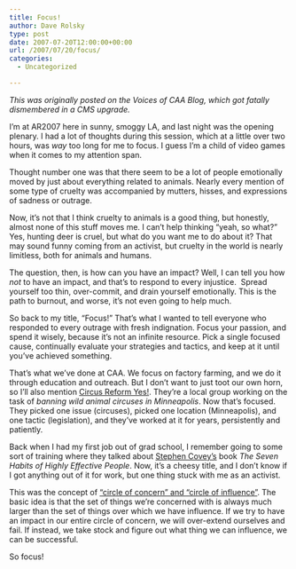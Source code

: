 ```yaml
---
title: Focus!
author: Dave Rolsky
type: post
date: 2007-07-20T12:00:00+00:00
url: /2007/07/20/focus/
categories:
  - Uncategorized

---
```

_This was originally posted on the Voices of CAA Blog, which got fatally dismembered in a CMS upgrade._

I&#8217;m at AR2007 here in sunny, smoggy LA, and last night was the opening plenary. I had a lot of thoughts during this session, which at a little over two hours, was _way_ too long for me to focus. I guess I&#8217;m a child of video games when it comes to my attention span.

Thought number one was that there seem to be a lot of people emotionally moved by just about everything related to animals. Nearly every mention of some type of cruelty was accompanied by mutters, hisses, and expressions of sadness or outrage.

Now, it&#8217;s not that I think cruelty to animals is a good thing, but honestly, almost none of this stuff moves me. I can&#8217;t help thinking &#8220;yeah, so what?&#8221; Yes, hunting deer is cruel, but what do you want me to do about it? That may sound funny coming from an activist, but cruelty in the world is nearly limitless, both for animals and humans.

The question, then, is how can you have an impact? Well, I can tell you how _not_ to have an impact, and that&#8217;s to respond to every injustice.&nbsp; Spread yourself too thin, over-commit, and drain yourself emotionally. This is the path to burnout, and worse, it&#8217;s not even going to help much.

So back to my title, &#8220;Focus!&#8221; That&#8217;s what I wanted to tell everyone who responded to every outrage with fresh indignation. Focus your passion, and spend it wisely, because it&#8217;s not an infinite resource. Pick a single focused cause, continually evaluate your strategies and tactics, and keep at it until you&#8217;ve achieved something.

That&#8217;s what we&#8217;ve done at CAA. We focus on factory farming, and we do it through education and outreach. But I don&#8217;t want to just toot our own horn, so I&#8217;ll also mention [Circus Reform Yes!][1]. They&#8217;re a local group working on the task of _banning wild animal circuses in Minneapolis_. Now that&#8217;s focused. They picked one issue (circuses), picked one location (Minneapolis), and one tactic (legislation), and they&#8217;ve worked at it for years, persistently and patiently.

Back when I had my first job out of grad school, I remember going to some sort of training where they talked about [Stephen Covey&#8217;s][2] book _The Seven Habits of Highly Effective People_. Now, it&#8217;s a cheesy title, and I don&#8217;t know if I got anything out of it for work, but one thing stuck with me as an activist.

This was the concept of [&#8220;circle of concern&#8221; and &#8220;circle of influence&#8221;][3]. The basic idea is that the set of things we&#8217;re concerned with is always much larger than the set of things over which we have influence. If we try to have an impact in our entire circle of concern, we will over-extend ourselves and fail. If instead, we take stock and figure out what thing we can influence, we can be successful.

So focus!

 [1]: http://www.crymn.org/
 [2]: http://en.wikipedia.org/wiki/Stephen_Covey
 [3]: http://www.breakoutofthebox.com/circle.htm